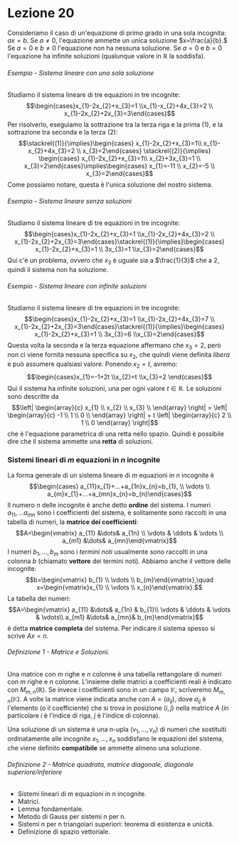 # Lezione 20

Consideriamo il caso di un'equazione di primo grado in una sola incognita: $ax=b.$ Se $a\ne0,$ l'equazione ammette un unica soluzione $x=\frac{a}{b}.$ Se $a=0$ e $b\ne0$ l'equazione non ha nessuna soluzione. Se $a=0$ e $b=0$ l'equazione ha infinite soluzioni (qualunque valore in $\mathbb{R}$ la soddisfa).

###### Esempio - Sistema lineare con una sola soluzione
Studiamo il sistema lineare di tre equazioni in tre incognite:$$\begin{cases}x_{1}-2x_{2}+x_{3}=1 \\x_{1}-x_{2}+4x_{3}=2 \\ x_{1}-2x_{2}+2x_{3}=3\end{cases}$$Per risolverlo, eseguiamo la sottrazione tra la terza riga e la prima $(1),$ e la sottrazione tra seconda e la terza $(2):$ $$\stackrel{(1)}{\implies}\begin{cases} x_{1}-2x_{2}+x_{3}=1\\ x_{1}-x_{2}+4x_{3}=2 \\ x_{3}=2\end{cases} \stackrel{(2)}{\implies} \begin{cases} x_{1}-2x_{2}+x_{3}=1\\ x_{2}+3x_{3}=1 \\ x_{3}=2\end{cases}\implies\begin{cases} x_{1}=-11 \\ x_{2}=-5 \\ x_{3}=2\end{cases}$$Come possiamo notare, questa è l'unica soluzione del nostro sistema.
###### Esempio - Sistema lineare senza soluzioni
Studiamo il sistema lineare di tre equazioni in tre incognite: $$\begin{cases}x_{1}-2x_{2}+x_{3}=1 \\x_{1}-2x_{2}+4x_{3}=2 \\ x_{1}-2x_{2}+2x_{3}=3\end{cases}\stackrel{(1)}{\implies}\begin{cases} x_{1}-2x_{2}+x_{3}=1 \\ 3x_{3}=1 \\x_{3}=2\end{cases}$$Qui c'è un problema, ovvero che $x_{3}$ è uguale sia a $\frac{1}{3}$ che a $2,$ quindi il sistema non ha soluzione.
###### Esempio - Sistema lineare con infinite soluzioni
Studiamo il sistema lineare di tre equazioni in tre incognite:$$\begin{cases}x_{1}-2x_{2}+x_{3}=1 \\x_{1}-2x_{2}+4x_{3}=7 \\ x_{1}-2x_{2}+2x_{3}=3\end{cases}\stackrel{(1)}{\implies}\begin{cases} x_{1}-2x_{2}+x_{3}=1 \\ 3x_{3}=6 \\x_{3}=2\end{cases}$$Questa volta la seconda e la terza equazione affermano che $x_{3}=2,$ però non ci viene fornita nessuna specifica su $x_{2},$ che quindi viene definita *libera* e può assumere qualsiasi valore.
Ponendo $x_{2}=t,$ avremo:$$\begin{cases}x_{1}=-1+2t \\x_{2}=t \\x_{3}=2 \end{cases}$$Qui il sistema ha infinite soluzioni, una per ogni valore $t\in \mathbb{R}.$ Le soluzioni sono descritte da $$\left| \begin{array}{c} x_{1} \\ x_{2} \\ x_{3} \\ \end{array} \right| = \left| \begin{array}{c} -1 \\ 1 \\ 0 \\ \end{array} \right| + t \left| \begin{array}{c} 2 \\ 1 \\ 0 \end{array} \right|$$che è l'equazione parametrica di una retta nello spazio. Quindi è possibile dire che il sistema ammette una **retta** di soluzioni.

### Sistemi lineari di $m$ equazioni in $n$ incognite
La forma generale di un sistema lineare di $m$ equazioni in $n$ incognite è $$\begin{cases} a_{11}x_{1}+...+a_{1n}x_{n}=b_{1}, \\ \vdots \\ a_{m}x_{1}+...+a_{mn}x_{n}=b_{n}\end{cases}$$Il numero $n$ delle incognite è anche detto **ordine** del sistema. I numeri $a_{11},...a_{mn}$ sono i coefficienti del sistema, e solitamente sono raccolti in una tabella di numeri, la **matrice dei coefficienti**: $$A=\begin{vmatrix} a_{11} &\dots& a_{1n}  \\ \vdots & \ddots & \vdots \\ a_{m1} &\dots& a_{mn}\end{vmatrix}$$ I numeri $b_{1},...,b_{m}$ sono i *termini noti* usualmente sono raccolti in una colonna $b$ (chiamato **vettore** dei termini noti). Abbiamo anche il vettore delle incognite: $$b=\begin{vmatrix} b_{1} \\ \vdots \\ b_{m}\end{vmatrix},\quad x=\begin{vmatrix}x_{1} \\ \vdots \\ x_{n}\end{vmatrix}.$$
La tabella dei numeri:$$A=\begin{vmatrix} a_{11} &\dots& a_{1n}  & b_{1}\\ \vdots & \ddots & \vdots & \vdots\\ a_{m1} &\dots& a_{mn}& b_{m}\end{vmatrix}$$è detta **matrice completa** del sistema. Per indicare il sistema spesso si scrive $Ax=n.$

###### Definizione 1 - Matrice e Soluzioni.
Una matrice con $m$ righe e $n$ colonne è una tabella rettangolare di numeri con $m$ righe e $n$ colonne. L'insieme delle matrici a coefficienti reali è indicato con $M_{m,n}(\mathbb{R}).$ Se invece i coefficienti sono in un campo $\mathbb{K},$ scriveremo $M_{m,n}(\mathbb{K}).$ A volte la matrice viene indicata anche con $A=(a_{ij}),$ dove $a_{ij}$ è l'elemento (o il coefficiente) che si trova in posizione $(i,j)$ nella matrice $A$ (in particolare $i$ è l'indice di riga, $j$ è l'indice di colonna).

Una soluzione di un sistema è una $n$-upla ($v_{1},...,v_{n}$) di numeri che sostituiti ordinatamente alle incognite $x_{1},...,x_{n}$ soddisfano le equazioni del sistema, che viene definito **compatibile** se ammette almeno una soluzione.
###### Definizione 2 - Matrice quadrata, matrice diagonale, diagonale superiore/inferiore

 

- Sistemi lineari di m equazioni in n incognite. 
- Matrici. 
- Lemma fondamentale.
- Metodo di Gauss per sistemi n per n. 
- Sistemi n per n triangolari superiori: teorema di esistenza e unicità. 
- Definizione di spazio vettoriale.